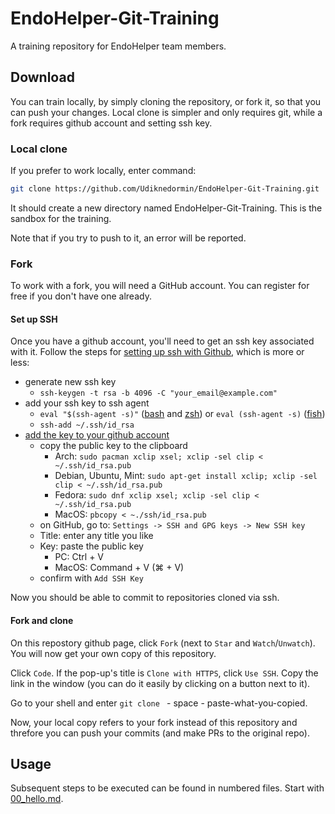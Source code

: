# EndoHelper-Git-Training
A training repository for EndoHelper team members.

## Download
You can train locally, by simply cloning the repository, or fork it, so that
you can push your changes. Local clone is simpler and only requires git,
while a fork requires github account and setting ssh key.

### Local clone
If you prefer to work locally, enter command:

```bash
git clone https://github.com/Udiknedormin/EndoHelper-Git-Training.git
```

It should create a new directory named EndoHelper-Git-Training.
This is the sandbox for the training. 

Note that if you try to push to it, an error will be reported.

### Fork
To work with a fork, you will need a GitHub account. You can register for
free if you don't have one already.

#### Set up SSH
Once you have a github account, you'll need to get an ssh key associated
with it. Follow the steps for
[setting up ssh with Github](https://docs.github.com/en/github/authenticating-to-github/connecting-to-github-with-ssh),
which is more or less:
 * generate new ssh key
   * `ssh-keygen -t rsa -b 4096 -C "your_email@example.com"`
 * add your ssh key to ssh agent
   * `eval "$(ssh-agent -s)"` ([bash](https://www.gnu.org/software/bash/) and
     [zsh](http://www.zsh.org/)) or
     `eval (ssh-agent -s)` ([fish](https://fishshell.com/))
   * `ssh-add ~/.ssh/id_rsa`
 * [add the key to your github account](https://docs.github.com/en/github/authenticating-to-github/adding-a-new-ssh-key-to-your-github-account)
   * copy the public key to the clipboard
     * Arch: `sudo pacman xclip xsel; xclip -sel clip < ~/.ssh/id_rsa.pub`
     * Debian, Ubuntu, Mint: `sudo apt-get install xclip; xclip -sel clip < ~/.ssh/id_rsa.pub`
     * Fedora: `sudo dnf xclip xsel; xclip -sel clip < ~/.ssh/id_rsa.pub`
     * MacOS: `pbcopy < ~./ssh/id_rsa.pub`
   * on GitHub, go to: `Settings -> SSH and GPG keys -> New SSH key`
   * Title: enter any title you like
   * Key: paste the public key
     * PC: Ctrl + V
     * MacOS: Command + V (⌘ + V)
   * confirm with `Add SSH Key`

Now you should be able to commit to repositories cloned via ssh.

#### Fork and clone
On this repostory github page, click `Fork` (next to `Star` and
`Watch`/`Unwatch`). You will now get your own copy of this repository.

Click `Code`. If the pop-up's title is `Clone with HTTPS`, click `Use SSH`.
Copy the link in the window (you can do it easily by clicking on a button
next to it).

Go to your shell and enter `git clone ` - space - paste-what-you-copied.

Now, your local copy refers to your fork instead of this repository and
threfore you can push your commits (and make PRs to the original repo).

## Usage
Subsequent steps to be executed can be found in numbered files. Start with
[00_hello.md](./00_hello.md).
